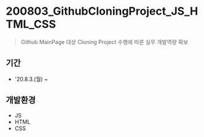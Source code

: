 # 200803_GithubCloningProject_JS_HTML_CSS
> Github MainPage 대상 Cloning Project 수행에 따른 실무 개발역량 확보

## 기간
* '20.8.3.(월) ~

## 개발환경
* JS
* HTML
* CSS
